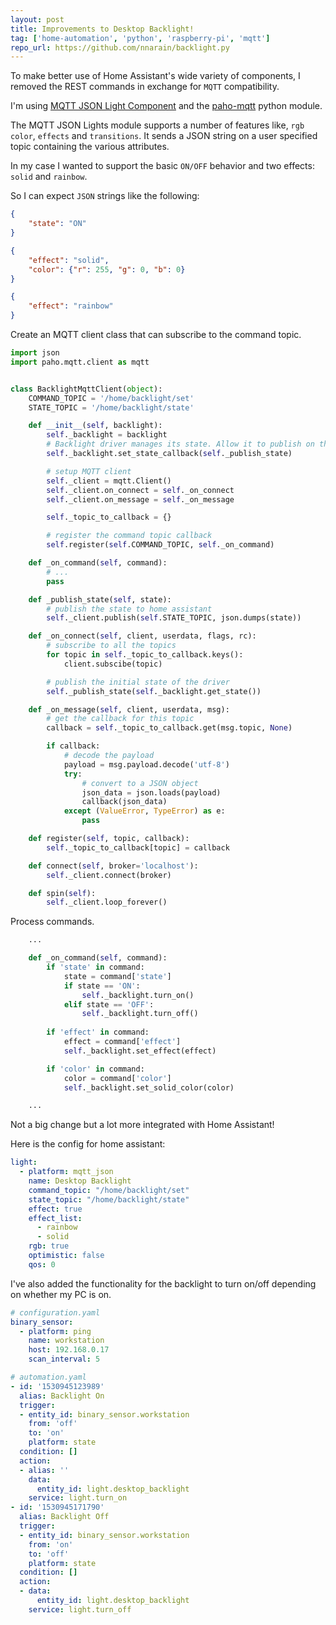 ```yaml
---
layout: post
title: Improvements to Desktop Backlight!
tag: ['home-automation', 'python', 'raspberry-pi', 'mqtt']
repo_url: https://github.com/nnarain/backlight.py
---
```


To make better use of Home Assistant's wide variety of components, I removed the REST commands in exchange for `MQTT` compatibility.

I'm using [MQTT JSON Light Component](https://www.home-assistant.io/components/light.mqtt_json/) and the [paho-mqtt](https://pypi.org/project/paho-mqtt/) python module.

The MQTT JSON Lights module supports a number of features like, `rgb color`, `effects` and `transitions`. It sends a JSON string on a user specified topic containing the various attributes.

In my case I wanted to support the basic `ON/OFF` behavior and two effects: `solid` and `rainbow`.

So I can expect `JSON` strings like the following:

```json
{
    "state": "ON"
}

{
    "effect": "solid",
    "color": {"r": 255, "g": 0, "b": 0}
}

{
    "effect": "rainbow"
}
```

Create an MQTT client class that can subscribe to the command topic.

```python
import json
import paho.mqtt.client as mqtt


class BacklightMqttClient(object):
    COMMAND_TOPIC = '/home/backlight/set'
    STATE_TOPIC = '/home/backlight/state'

    def __init__(self, backlight):
        self._backlight = backlight
        # Backlight driver manages its state. Allow it to publish on the state topic
        self._backlight.set_state_callback(self._publish_state)

        # setup MQTT client
        self._client = mqtt.Client()
        self._client.on_connect = self._on_connect
        self._client.on_message = self._on_message

        self._topic_to_callback = {}

        # register the command topic callback
        self.register(self.COMMAND_TOPIC, self._on_command)

    def _on_command(self, command):
        # ...
        pass

    def _publish_state(self, state):
        # publish the state to home assistant
        self._client.publish(self.STATE_TOPIC, json.dumps(state))

    def _on_connect(self, client, userdata, flags, rc):
        # subscribe to all the topics
        for topic in self._topic_to_callback.keys():
            client.subscibe(topic)

        # publish the initial state of the driver
        self._publish_state(self._backlight.get_state())

    def _on_message(self, client, userdata, msg):
        # get the callback for this topic
        callback = self._topic_to_callback.get(msg.topic, None)

        if callback:
            # decode the payload
            payload = msg.payload.decode('utf-8')
            try:
                # convert to a JSON object
                json_data = json.loads(payload)
                callback(json_data)
            except (ValueError, TypeError) as e:
                pass

    def register(self, topic, callback):
        self._topic_to_callback[topic] = callback

    def connect(self, broker='localhost'):
        self._client.connect(broker)

    def spin(self):
        self._client.loop_forever()

```

Process commands.

```python
    ...

    def _on_command(self, command):
        if 'state' in command:
            state = command['state']
            if state == 'ON':
                self._backlight.turn_on()
            elif state == 'OFF':
                self._backlight.turn_off()
        
        if 'effect' in command:
            effect = command['effect']
            self._backlight.set_effect(effect)

        if 'color' in command:
            color = command['color']
            self._backlight.set_solid_color(color)

    ...
```

Not a big change but a lot more integrated with Home Assistant!

Here is the config for home assistant:

```yaml
light:
  - platform: mqtt_json
    name: Desktop Backlight
    command_topic: "/home/backlight/set"
    state_topic: "/home/backlight/state"
    effect: true
    effect_list:
      - rainbow
      - solid
    rgb: true
    optimistic: false
    qos: 0
```

I've also added the functionality for the backlight to turn on/off depending on whether my PC is on.

```yaml
# configuration.yaml
binary_sensor:
  - platform: ping
    name: workstation
    host: 192.168.0.17
    scan_interval: 5

# automation.yaml
- id: '1530945123989'
  alias: Backlight On
  trigger:
  - entity_id: binary_sensor.workstation
    from: 'off'
    to: 'on'
    platform: state
  condition: []
  action:
  - alias: ''
    data:
      entity_id: light.desktop_backlight
    service: light.turn_on
- id: '1530945171790'
  alias: Backlight Off
  trigger:
  - entity_id: binary_sensor.workstation
    from: 'on'
    to: 'off'
    platform: state
  condition: []
  action:
  - data:
      entity_id: light.desktop_backlight
    service: light.turn_off
```

